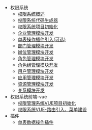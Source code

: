 - 权限系统
  - [权限系统概述](rbac/docs/权限系统介绍.md)
  - [权限系统代码生成器](rbac/docs/代码生成器.md)
  - [权限系统项目初始化](rbac/docs/项目初始化.md)
  - [企业管理模块开发](rbac/docs/企业管理模块.md)
  - [单表操作插件引入(可选)](rbac/docs/单表数据操作插件引入.md)
  - [部门管理模块开发](rbac/docs/部门管理模块开发.md)
  - [岗位管理模块开发](rbac/docs/岗位管理模块开发.md)
  - [角色管理模块开发](rbac/docs/角色管理模块开发.md)
  - [角色组管理模块开发](rbac/docs/角色组管理模块开发.md)
  - [用户管理模块开发](rbac/docs/用户管理模块开发.md)
  - [应用管理模块开发](rbac/docs/应用管理模块开发.md)
  - [资源管理模块开发](rbac/docs/资源管理模块开发.md)
  - [关系模块开发](rbac/docs/关系模块开发.md)
- 权限系统前端-vue
  - [权限管理系统VUE项目初始化](rbac/docs/vue/权限管理系统VUE项目初始化.md)
  - [权限系统VUE-路由引入、菜单建设](rbac/docs/vue/权限系统VUE-路由引入、菜单建设.md)
- 插件
  - [单表数据操作插件](plugin/operation-table-plugin/docs/单表数据操作插件.md)